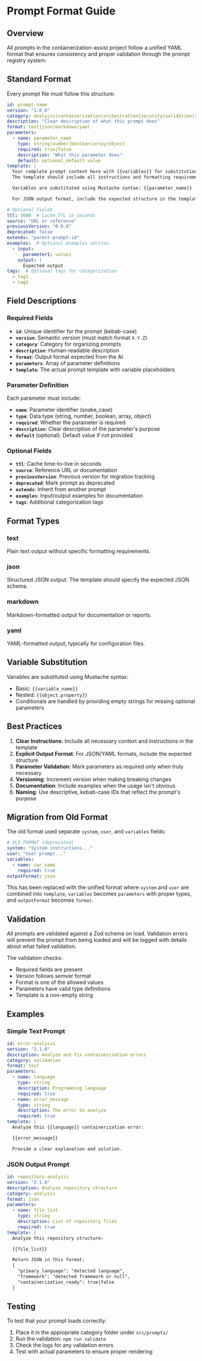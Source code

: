 # Prompt Format Guide

## Overview

All prompts in the containerization-assist project follow a unified YAML format that ensures consistency and proper validation through the prompt registry system.

## Standard Format

Every prompt file must follow this structure:

```yaml
id: prompt-name
version: "1.0.0"
category: analysis|containerization|orchestration|security|validation|sampling
description: "Clear description of what this prompt does"
format: text|json|markdown|yaml
parameters:
  - name: parameter_name
    type: string|number|boolean|array|object
    required: true|false
    description: "What this parameter does"
    default: optional_default_value
template: |
  Your complete prompt content here with {{variables}} for substitution.
  The template should include all instructions and formatting requirements.

  Variables are substituted using Mustache syntax: {{parameter_name}}

  For JSON output format, include the expected structure in the template.

# Optional fields
ttl: 3600  # Cache TTL in seconds
source: "URL or reference"
previousVersion: "0.9.0"
deprecated: false
extends: "parent-prompt-id"
examples:  # Optional examples section
  - input:
      parameter1: value1
    output: |
      Expected output
tags:  # Optional tags for categorization
  - tag1
  - tag2
```

## Field Descriptions

### Required Fields

- **`id`**: Unique identifier for the prompt (kebab-case)
- **`version`**: Semantic version (must match format `X.Y.Z`)
- **`category`**: Category for organizing prompts
- **`description`**: Human-readable description
- **`format`**: Output format expected from the AI
- **`parameters`**: Array of parameter definitions
- **`template`**: The actual prompt template with variable placeholders

### Parameter Definition

Each parameter must include:
- **`name`**: Parameter identifier (snake_case)
- **`type`**: Data type (string, number, boolean, array, object)
- **`required`**: Whether the parameter is required
- **`description`**: Clear description of the parameter's purpose
- **`default`** (optional): Default value if not provided

### Optional Fields

- **`ttl`**: Cache time-to-live in seconds
- **`source`**: Reference URL or documentation
- **`previousVersion`**: Previous version for migration tracking
- **`deprecated`**: Mark prompt as deprecated
- **`extends`**: Inherit from another prompt
- **`examples`**: Input/output examples for documentation
- **`tags`**: Additional categorization tags

## Format Types

### text
Plain text output without specific formatting requirements.

### json
Structured JSON output. The template should specify the expected JSON schema.

### markdown
Markdown-formatted output for documentation or reports.

### yaml
YAML-formatted output, typically for configuration files.

## Variable Substitution

Variables are substituted using Mustache syntax:
- Basic: `{{variable_name}}`
- Nested: `{{object.property}}`
- Conditionals are handled by providing empty strings for missing optional parameters

## Best Practices

1. **Clear Instructions**: Include all necessary context and instructions in the template
2. **Explicit Output Format**: For JSON/YAML formats, include the expected structure
3. **Parameter Validation**: Mark parameters as required only when truly necessary
4. **Versioning**: Increment version when making breaking changes
5. **Documentation**: Include examples when the usage isn't obvious
6. **Naming**: Use descriptive, kebab-case IDs that reflect the prompt's purpose

## Migration from Old Format

The old format used separate `system`, `user`, and `variables` fields:

```yaml
# OLD FORMAT (deprecated)
system: "System instructions..."
user: "User prompt..."
variables:
  - name: var_name
    required: true
outputFormat: json
```

This has been replaced with the unified format where `system` and `user` are combined into `template`, `variables` becomes `parameters` with proper types, and `outputFormat` becomes `format`.

## Validation

All prompts are validated against a Zod schema on load. Validation errors will prevent the prompt from being loaded and will be logged with details about what failed validation.

The validation checks:
- Required fields are present
- Version follows semver format
- Format is one of the allowed values
- Parameters have valid type definitions
- Template is a non-empty string

## Examples

### Simple Text Prompt

```yaml
id: error-analysis
version: "2.1.0"
description: Analyze and fix containerization errors
category: validation
format: text
parameters:
  - name: language
    type: string
    description: Programming language
    required: true
  - name: error_message
    type: string
    description: The error to analyze
    required: true
template: |
  Analyze this {{language}} containerization error:

  {{error_message}}

  Provide a clear explanation and solution.
```

### JSON Output Prompt

```yaml
id: repository-analysis
version: "2.1.0"
description: Analyze repository structure
category: analysis
format: json
parameters:
  - name: file_list
    type: string
    description: List of repository files
    required: true
template: |
  Analyze this repository structure:

  {{file_list}}

  Return JSON in this format:
  {
    "primary_language": "detected language",
    "framework": "detected framework or null",
    "containerization_ready": true|false
  }
```

## Testing

To test that your prompt loads correctly:

1. Place it in the appropriate category folder under `src/prompts/`
2. Run the validation: `npm run validate`
3. Check the logs for any validation errors
4. Test with actual parameters to ensure proper rendering